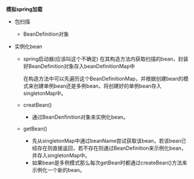 **模拟spring加载**

- 包扫描

  - BeanDefinition对象

- 实例化bean

  - spring启动器(应该叫这个不确定) 在其构造方法内获取扫描的bean，封装好BeanDefinition对象存入beanDefinitionMap中

    在构造方法中可以先遍历这个BeanDefinitionMap，并根据创建bean的模式来创建单例bean还是多例bean，将创建好的单例bean存入singletonMap中。

  - creatBean()
    - 通过BeanDenfinition对象来实例化bean。
  - getBean()
    - 先从singletonMap中通过beanName尝试获取该bean，若该bean已经存在则直接返回，若不存在则通过BeanDefinition来示例化bean，并存入singletonMap中。
    - 如果bean是多例模式那么每次getBean时都通过createBean()方法来示例化一个新的bean。